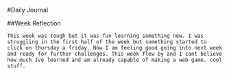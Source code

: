 #Daily Journal

##Week Reflection

    This week was tough but it was fun learning something new. I was struggling in the first half of the week but something started to click on thursday a friday. Now I am feeling good going into next week and ready for further challenges. This week flew by and I cant believe how much Ive learned and am already capable of making a web game. cool stuff.